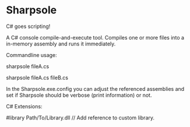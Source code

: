 Sharpsole
=========

C# goes scripting!

A C# console compile-and-execute tool.
Compiles one or more files into a in-memory assembly and runs it immediately.

Commandline usage:

sharpsole fileA.cs

sharpsole fileA.cs fileB.cs


In the Sharpsole.exe.config you can adjust the referenced assemblies and set if Sharpsole
should be verbose (print information) or not.


C# Extensions:

#library Path/To/Library.dll // Add reference to custom library.